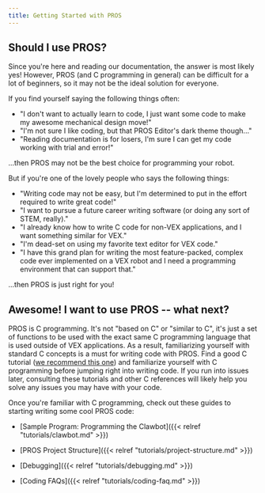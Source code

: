 ```yaml
---
title: Getting Started with PROS
---
```


## Should I use PROS?
Since you're here and reading our documentation, the answer is most likely yes! However, PROS (and C programming in general) can be difficult for a lot of beginners, so it may not be the ideal solution for everyone.

If you find yourself saying the following things often:

* "I don't want to actually learn to code, I just want some code to make my awesome mechanical design move!"
* "I'm not sure I like coding, but that PROS Editor's dark theme though..."
* "Reading documentation is for losers, I'm sure I can get my code working with trial and error!"

...then PROS may not be the best choice for programming your robot.

But if you're one of the lovely people who says the following things:

* "Writing code may not be easy, but I'm determined to put in the effort required to write great code!"
* "I want to pursue a future career writing software (or doing any sort of STEM, really)."
* "I already know how to write C code for non-VEX applications, and I want something similar for VEX."
* "I'm dead-set on using my favorite text editor for VEX code."
* "I have this grand plan for writing the most feature-packed, complex code ever implemented on a VEX robot and I need a programming environment that can support that."

...then PROS is just right for you!

## Awesome! I want to use PROS -- what next?
PROS is C programming. It's not "based on C" or "similar to C", it's just a set of functions to be used with the exact same C programming language that is used outside of VEX applications. As a result, familiarizing yourself with standard C concepts is a must for writing code with PROS. Find a good C tutorial ([we recommend this one](https://www.cprogramming.com/tutorial/c-tutorial.html)) and familiarize yourself with C programming before jumping right into writing code. If you run into issues later, consulting these tutorials and other C references will likely help you solve any issues you may have with your code.

Once you're familiar with C programming, check out these guides to starting writing some cool PROS code:

* [Sample Program: Programming the Clawbot]({{< relref "tutorials/clawbot.md" >}})

* [PROS Project Structure]({{< relref "tutorials/project-structure.md" >}})

* [Debugging]({{< relref "tutorials/debugging.md" >}})

* [Coding FAQs]({{< relref "tutorials/coding-faq.md" >}})
